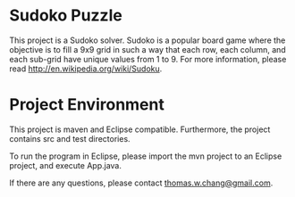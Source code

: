 Sudoko Puzzle
======

This project is a Sudoko solver.  Sudoko is a popular board game where the objective is to fill a 9x9 grid in such a way that each row, each column, and each sub-grid have unique values from 1 to 9.  For more information, please read http://en.wikipedia.org/wiki/Sudoku.

Project Environment
=========

This project is maven and Eclipse compatible. Furthermore, the project contains src and test directories. 
        
To run the program in Eclipse, please import the mvn project to an Eclipse project, and execute App.java.

If there are any questions, please contact thomas.w.chang@gmail.com.


